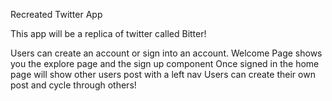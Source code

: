 Recreated Twitter App

This app will be a replica of twitter called Bitter!

Users can create an account or sign into an account. 
Welcome Page shows you the explore page and the sign up component
Once signed in the home page will show other users post with a left nav
Users can create their own post and cycle through others!
